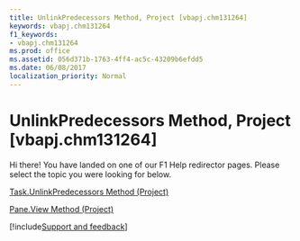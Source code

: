 ```yaml
---
title: UnlinkPredecessors Method, Project [vbapj.chm131264]
keywords: vbapj.chm131264
f1_keywords:
- vbapj.chm131264
ms.prod: office
ms.assetid: 056d371b-1763-4ff4-ac5c-43209b6efdd5
ms.date: 06/08/2017
localization_priority: Normal
---
```



# UnlinkPredecessors Method, Project [vbapj.chm131264]

Hi there! You have landed on one of our F1 Help redirector pages. Please select the topic you were looking for below.

[Task.UnlinkPredecessors Method (Project)](https://msdn.microsoft.com/library/2ac8703e-d282-d16a-e4b4-44dcd847cc6a%28Office.15%29.aspx)

[Pane.View Method (Project)](https://msdn.microsoft.com/library/a29aa7d4-e712-bbf4-96dd-e0fdeab70ba2%28Office.15%29.aspx)

[!include[Support and feedback](~/includes/feedback-boilerplate.md)]
